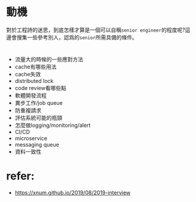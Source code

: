 # 動機
對於工程詩的迷思，到底怎樣才算是一個可以自稱`senior engineer`的程度呢?這邊會搜集一些參考別人，認爲的`senior`所需具備的條件。

# 
- 流量大的時候的一些應對方法
- cache有哪些用法
- cache失效
- distributed lock
- code review看哪些點
- 軟體開發流程
- 異步工作/job queue
- 防重複請求
- 評估系統可能的瓶頸
- 怎麼做logging/monitoring/alert
- CI/CD
- microservice
- messaging queue
- 資料一致性

# refer:
- https://xnum.github.io/2019/08/2019-interview